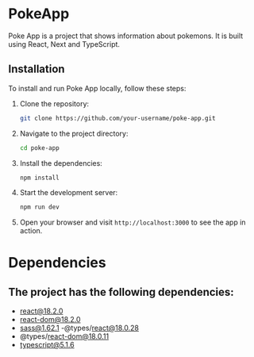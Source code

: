 # PokeApp


Poke App is a project that shows information about pokemons. It is built using React, Next and TypeScript.

## Installation

To install and run Poke App locally, follow these steps:

1. Clone the repository:

   ```bash
   git clone https://github.com/your-username/poke-app.git
   ```

2. Navigate to the project directory:

   ```bash
   cd poke-app
   ```

3. Install the dependencies:

   ```bash
   npm install
   ```

4. Start the development server:

   ```bash
   npm run dev
   ```

5. Open your browser and visit `http://localhost:3000` to see the app in action.

# Dependencies

## The project has the following dependencies:

- react@18.2.0
- react-dom@18.2.0
- sass@1.62.1
 -@types/react@18.0.28
- @types/react-dom@18.0.11
- typescript@5.1.6